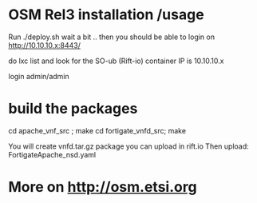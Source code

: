 # OSM Rel3 installation /usage 

Run ./deploy.sh
wait a bit .. then you should be able to login on
http://10.10.10.x:8443/

do lxc list and look for the SO-ub (Rift-io) container IP
is 10.10.10.x 

login admin/admin

# build the packages
cd apache_vnf_src ; make
cd fortigate_vnfd_src; make

You will create vnfd.tar.gz package you can upload in rift.io
Then upload: FortigateApache_nsd.yaml

# More on http://osm.etsi.org

